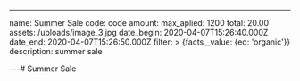 ---

name: Summer Sale
code: code
amount:
max_aplied: 1200
total: 20.00
assets: /uploads/image_3.jpg
date_begin: 2020-04-07T15:26:40.000Z
date_end: 2020-04-07T15:26:50.000Z
filter: >
{facts\_\_value: {eq: 'organic'}}
description:
summer sale

---# Summer Sale
